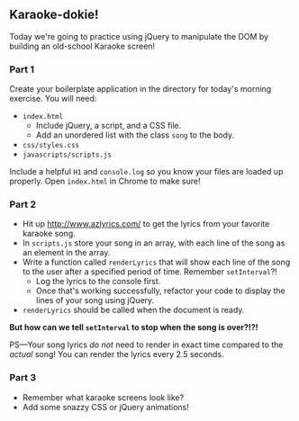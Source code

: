 ## Karaoke-dokie!

Today we're going to practice using jQuery to manipulate the DOM by building an old-school Karaoke screen!

### Part 1
Create your boilerplate application in the directory for today's morning exercise. You will need:
* `index.html`
  * Include jQuery, a script, and a CSS file.
  * Add an unordered list with the class `song` to the body.
* `css/styles.css`
* `javascripts/scripts.js`

Include a helpful `H1` and `console.log` so you know your files are loaded up properly. Open `index.html` in Chrome to make sure!

### Part 2
* Hit up http://www.azlyrics.com/ to get the lyrics from your favorite karaoke song.
* In `scripts.js` store your song in an array, with each line of the song as an element in the array.
* Write a function called `renderLyrics` that will show each line of the song to the user after a specified period of time. Remember `setInterval`?!
  * Log the lyrics to the console first.
  * Once that's working successfully, refactor your code to display the lines of your song using jQuery.
* `renderLyrics` should be called when the document is ready.

**But how can we tell `setInterval` to stop when the song is over?!?!**

PS—Your song lyrics *do not* need to render in exact time compared to the *actual* song! You can render the lyrics every 2.5 seconds.

### Part 3
* Remember what karaoke screens look like?
* Add some snazzy CSS or jQuery animations!
